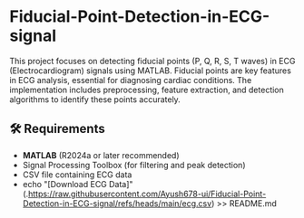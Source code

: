 # Fiducial-Point-Detection-in-ECG-signal
This project focuses on detecting fiducial points (P, Q, R, S, T waves) in ECG (Electrocardiogram) signals using MATLAB. Fiducial points are key features in ECG analysis, essential for diagnosing cardiac conditions. The implementation includes preprocessing, feature extraction, and detection algorithms to identify these points accurately.
## 🛠️ Requirements

- **MATLAB** (R2024a or later recommended)
- Signal Processing Toolbox (for filtering and peak detection)
- CSV file containing ECG data
- echo "[Download ECG Data]"(.https://raw.githubusercontent.com/Ayush678-ui/Fiducial-Point-Detection-in-ECG-signal/refs/heads/main/ecg.csv) >> README.md
